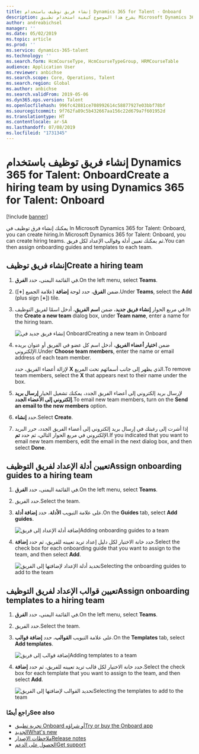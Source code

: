 ```yaml
---
title: إنشاء فريق توظيف باستخدام Dynamics 365 for Talent - Onboard
description: يشرح هذا الموضوع كيفية استخدام تطبيق Microsoft Dynamics 365 for Talent - Onboard لإنشاء فرق توظيف.
author: andreabichsel
manager: ''
ms.date: 05/02/2019
ms.topic: article
ms.prod: ''
ms.service: dynamics-365-talent
ms.technology: ''
ms.search.form: HcmCourseType, HcmCourseTypeGroup, HRMCourseTable
audience: Application User
ms.reviewer: anbichse
ms.search.scope: Core, Operations, Talent
ms.search.region: Global
ms.author: anbichse
ms.search.validFrom: 2019-05-06
ms.dyn365.ops.version: Talent
ms.openlocfilehash: 996fc42881ce708992614c58877927e03bbf78bf
ms.sourcegitcommit: 9f762fa89c5b432667aa156c22d679a7f601952d
ms.translationtype: HT
ms.contentlocale: ar-SA
ms.lasthandoff: 07/08/2019
ms.locfileid: "1731345"
---
```

# <a name="create-a-hiring-team-by-using-dynamics-365-for-talent-onboard"></a><span data-ttu-id="cc466-103">إنشاء فريق توظيف باستخدام Dynamics 365 for Talent: Onboard</span><span class="sxs-lookup"><span data-stu-id="cc466-103">Create a hiring team by using Dynamics 365 for Talent: Onboard</span></span>

[!include [banner](includes/banner.md)]

<span data-ttu-id="cc466-104">يمكنك إنشاء فرق توظيف في In Microsoft Dynamics 365 for Talent: Onboard, you can create hiring.</span><span class="sxs-lookup"><span data-stu-id="cc466-104">In Microsoft Dynamics 365 for Talent: Onboard, you can create hiring teams.</span></span> <span data-ttu-id="cc466-105">ثم يمكنك تعيين أدلة وقوالب الإعداد لكل فريق.</span><span class="sxs-lookup"><span data-stu-id="cc466-105">You can then assign onboarding guides and templates to each team.</span></span>

## <a name="create-a-hiring-team"></a><span data-ttu-id="cc466-106">إنشاء فريق توظيف</span><span class="sxs-lookup"><span data-stu-id="cc466-106">Create a hiring team</span></span>

1. <span data-ttu-id="cc466-107">في القائمة اليمنى، حدد **الفرق**.</span><span class="sxs-lookup"><span data-stu-id="cc466-107">On the left menu, select **Teams**.</span></span>
2. <span data-ttu-id="cc466-108">ضمن **الفرق**، حدد لوحة **إضافة** (علامة الجميع \[**+**\]).</span><span class="sxs-lookup"><span data-stu-id="cc466-108">Under **Teams**, select the **Add** (plus sign \[**+**\]) tile.</span></span>
3. <span data-ttu-id="cc466-109">في مربع الحوار **إنشاء فريق جديد**، ضمن **اسم الفريق**، أدخل اسمًا لفريق التوظيف.</span><span class="sxs-lookup"><span data-stu-id="cc466-109">In the **Create a new team** dialog box, under **Team name**, enter a name for the hiring team.</span></span>

    ![[<span data-ttu-id="cc466-110">إنشاء فريق جديد في Onboard</span><span class="sxs-lookup"><span data-stu-id="cc466-110">Creating a new team in Onboard</span></span>](./media/onboard-create-team.png)](./media/onboard-create-team.png)

4. <span data-ttu-id="cc466-111">ضمن **اختيار أعضاء الفريق**، أدخل اسم كل عضو في الفريق أو عنوان بريده الإلكتروني.</span><span class="sxs-lookup"><span data-stu-id="cc466-111">Under **Choose team members**, enter the name or email address of each team member.</span></span>

    <span data-ttu-id="cc466-112">لإزالة أعضاء الفريق، حدد‏‎ **X** الذي يظهر إلى جانب أسمائهم تحت المربع.</span><span class="sxs-lookup"><span data-stu-id="cc466-112">To remove team members, select the **X** that appears next to their name under the box.</span></span>

5. <span data-ttu-id="cc466-113">لإرسال بريد إلكتروني إلى أعضاء الفريق الجدد، يمكنك تشغيل الخيار **إرسال بريد إلكتروني إلى الأعضاء الجدد**.</span><span class="sxs-lookup"><span data-stu-id="cc466-113">To email new team members, turn on the **Send an email to the new members** option.</span></span>
6. <span data-ttu-id="cc466-114">حدد **إنشاء**.</span><span class="sxs-lookup"><span data-stu-id="cc466-114">Select **Create**.</span></span>
7. <span data-ttu-id="cc466-115">إذا أشرت إلى رغبتك في إرسال بريد إلكتروني إلى أعضاء الفريق الجدد، حرر البريد الإلكتروني في مربع الحوار التالي، ثم حدد **تم**.</span><span class="sxs-lookup"><span data-stu-id="cc466-115">If you indicated that you want to email new team members, edit the email in the next dialog box, and then select **Done**.</span></span>

## <a name="assign-onboarding-guides-to-a-hiring-team"></a><span data-ttu-id="cc466-116">تعيين أدلة الإعداد لفريق التوظيف</span><span class="sxs-lookup"><span data-stu-id="cc466-116">Assign onboarding guides to a hiring team</span></span>

1. <span data-ttu-id="cc466-117">في القائمة اليمنى، حدد **الفرق**.</span><span class="sxs-lookup"><span data-stu-id="cc466-117">On the left menu, select **Teams**.</span></span>
2. <span data-ttu-id="cc466-118">حدد الفريق.</span><span class="sxs-lookup"><span data-stu-id="cc466-118">Select the team.</span></span>
3. <span data-ttu-id="cc466-119">على علامة التبويب **الأدلة**، حدد **إضافة أدلة**.</span><span class="sxs-lookup"><span data-stu-id="cc466-119">On the **Guides** tab, select **Add guides**.</span></span>

    ![[<span data-ttu-id="cc466-120">إضافة أدلة الإعداد إلى فريق</span><span class="sxs-lookup"><span data-stu-id="cc466-120">Adding onboarding guides to a team</span></span>](./media/onboard-add-guides-to-team.png)](./media/onboard-add-guides-to-team.png)

4. <span data-ttu-id="cc466-121">حدد خانة الاختيار لكل دليل إعداد تريد تعيينه للفريق، ثم حدد **إضافة**.</span><span class="sxs-lookup"><span data-stu-id="cc466-121">Select the check box for each onboarding guide that you want to assign to the team, and then select **Add**.</span></span>

    ![[<span data-ttu-id="cc466-122">تحديد أدلة الإعداد لإضافتها إلى الفريق</span><span class="sxs-lookup"><span data-stu-id="cc466-122">Selecting the onboarding guides to add to the team</span></span>](./media/onboard-select-guides.png)](./media/onboard-select-guides.png)

## <a name="assign-onboarding-templates-to-a-hiring-team"></a><span data-ttu-id="cc466-123">تعيين قوالب الإعداد لفريق التوظيف</span><span class="sxs-lookup"><span data-stu-id="cc466-123">Assign onboarding templates to a hiring team</span></span>

1. <span data-ttu-id="cc466-124">في القائمة اليمنى، حدد **الفرق**.</span><span class="sxs-lookup"><span data-stu-id="cc466-124">On the left menu, select **Teams**.</span></span>
2. <span data-ttu-id="cc466-125">حدد الفريق.</span><span class="sxs-lookup"><span data-stu-id="cc466-125">Select the team.</span></span>
3. <span data-ttu-id="cc466-126">على علامة التبويب **القوالب**، حدد **إضافة قوالب**.</span><span class="sxs-lookup"><span data-stu-id="cc466-126">On the **Templates** tab, select **Add templates**.</span></span>

    ![[<span data-ttu-id="cc466-127">إضافة قوالب إلى فريق</span><span class="sxs-lookup"><span data-stu-id="cc466-127">Adding templates to a team</span></span>](./media/onboard-add-templates-to-team.png)](./media/onboard-add-templates-to-team.png)

4. <span data-ttu-id="cc466-128">حدد خانة الاختيار لكل قالب تريد تعيينه للفريق، ثم حدد **إضافة**.</span><span class="sxs-lookup"><span data-stu-id="cc466-128">Select the check box for each template that you want to assign to the team, and then select **Add**.</span></span>

    ![[<span data-ttu-id="cc466-129">تحديد القوالب لإضافتها إلى الفريق</span><span class="sxs-lookup"><span data-stu-id="cc466-129">Selecting the templates to add to the team</span></span>](./media/onboard-select-templates.png)](./media/onboard-select-templates.png)

### <a name="see-also"></a><span data-ttu-id="cc466-130">راجع أيضًا</span><span class="sxs-lookup"><span data-stu-id="cc466-130">See also</span></span>

- [<span data-ttu-id="cc466-131">تجربة تطبيق Onboard أو شراؤه</span><span class="sxs-lookup"><span data-stu-id="cc466-131">Try or buy the Onboard app</span></span>](https://dynamics.microsoft.com/talent/onboard/)
- [<span data-ttu-id="cc466-132">الجديد</span><span class="sxs-lookup"><span data-stu-id="cc466-132">What's new</span></span>](./whats-new.md)
- [<span data-ttu-id="cc466-133">ملاحظات الإصدار</span><span class="sxs-lookup"><span data-stu-id="cc466-133">Release notes</span></span>](https://docs.microsoft.com/business-applications-release-notes/index)
- [<span data-ttu-id="cc466-134">الحصول على الدعم</span><span class="sxs-lookup"><span data-stu-id="cc466-134">Get support</span></span>](./talent-support.md)
